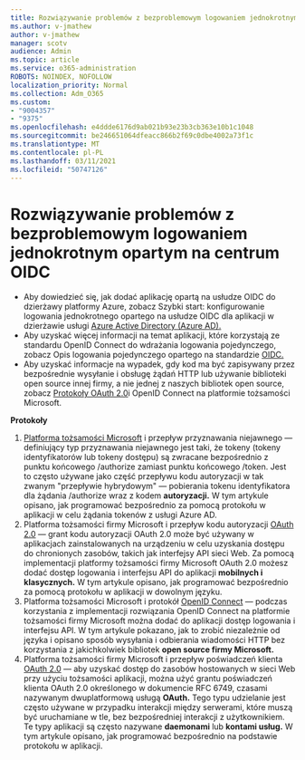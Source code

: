 ```yaml
---
title: Rozwiązywanie problemów z bezproblemowym logowaniem jednokrotnym opartym na centrum OIDC
ms.author: v-jmathew
author: v-jmathew
manager: scotv
audience: Admin
ms.topic: article
ms.service: o365-administration
ROBOTS: NOINDEX, NOFOLLOW
localization_priority: Normal
ms.collection: Adm_O365
ms.custom:
- "9004357"
- "9375"
ms.openlocfilehash: e4ddde6176d9ab021b93e23b3cb363e10b1c1048
ms.sourcegitcommit: be246651064dfeacc866b2f69c0dbe4002a73f1c
ms.translationtype: MT
ms.contentlocale: pl-PL
ms.lasthandoff: 03/11/2021
ms.locfileid: "50747126"
---
```

# <a name="troubleshoot-oidc-based-seamless-single-sign-on-sso-issues"></a>Rozwiązywanie problemów z bezproblemowym logowaniem jednokrotnym opartym na centrum OIDC

- Aby dowiedzieć się, jak dodać aplikację opartą na usłudze OIDC do dzierżawy platformy Azure, zobacz Szybki start: konfigurowanie logowania jednokrotnego opartego na usłudze OIDC dla aplikacji w dzierżawie usługi [Azure Active Directory (Azure AD).](https://docs.microsoft.com/azure/active-directory/manage-apps/add-application-portal-setup-oidc-sso)
- Aby uzyskać więcej informacji na temat aplikacji, które korzystają ze standardu OpenID Connect do wdrażania logowania pojedynczego, zobacz Opis logowania pojedynczego opartego na standardzie [OIDC.](https://docs.microsoft.com/azure/active-directory/manage-apps/configure-oidc-single-sign-on)
- Aby uzyskać informacje na wypadek, gdy kod ma być zapisywany przez bezpośrednie wysyłanie i obsługę żądań HTTP lub używanie biblioteki open source innej firmy, a nie jednej z naszych bibliotek open source, zobacz [Protokoły OAuth 2.0](https://docs.microsoft.com/azure/active-directory/develop/active-directory-v2-protocols)i OpenID Connect na platformie tożsamości Microsoft.

**Protokoły**

1. [Platforma tożsamości Microsoft](https://docs.microsoft.com/azure/active-directory/develop/v2-oauth2-implicit-grant-flow) i przepływ przyznawania niejawnego — definiujący typ przyznawania niejawnego jest taki, że tokeny (tokeny identyfikatorów lub tokeny dostępu) są zwracane bezpośrednio z punktu końcowego /authorize zamiast punktu końcowego /token. Jest to często używane jako część przepływu kodu autoryzacji w tak zwanym "przepływie hybrydowym" — pobierania tokenu identyfikatora dla żądania /authorize wraz z kodem **autoryzacji.** W tym artykule opisano, jak programować bezpośrednio za pomocą protokołu w aplikacji w celu żądania tokenów z usługi Azure AD.
2. Platforma tożsamości firmy Microsoft i przepływ kodu autoryzacji [OAuth 2.0](https://docs.microsoft.com/azure/active-directory/develop/v2-oauth2-auth-code-flow) — grant kodu autoryzacji OAuth 2.0 może być używany w aplikacjach zainstalowanych na urządzeniu w celu uzyskania dostępu do chronionych zasobów, takich jak interfejsy API sieci Web. Za pomocą implementacji platformy tożsamości firmy Microsoft OAuth 2.0 możesz dodać dostęp logowania i interfejsu API do aplikacji **mobilnych i klasycznych.** W tym artykule opisano, jak programować bezpośrednio za pomocą protokołu w aplikacji w dowolnym języku.
3. Platforma tożsamości Microsoft i protokół [OpenID Connect](https://docs.microsoft.com/azure/active-directory/develop/v2-protocols-oidc) — podczas korzystania z implementacji rozwiązania OpenID Connect na platformie tożsamości firmy Microsoft można dodać do aplikacji dostęp logowania i interfejsu API. W tym artykule pokazano, jak to zrobić niezależnie od języka i opisano sposób wysyłania i odbierania wiadomości HTTP bez korzystania z jakichkolwiek bibliotek **open source firmy Microsoft.**
4. Platforma tożsamości firmy Microsoft i przepływ poświadczeń klienta [OAuth 2.0](https://docs.microsoft.com/azure/active-directory/develop/v2-oauth2-client-creds-grant-flow) — aby uzyskać dostęp do zasobów hostowanych w sieci Web przy użyciu tożsamości aplikacji, można użyć grantu poświadczeń klienta OAuth 2.0 określonego w dokumencie RFC 6749, czasami nazywanym dwuplatformową usługą **OAuth.** Tego typu udzielanie jest często używane w przypadku interakcji między serwerami, które muszą być uruchamiane w tle, bez bezpośredniej interakcji z użytkownikiem. Te typy aplikacji są często nazywane **daemonami** lub **kontami usług.** W tym artykule opisano, jak programować bezpośrednio na podstawie protokołu w aplikacji.
